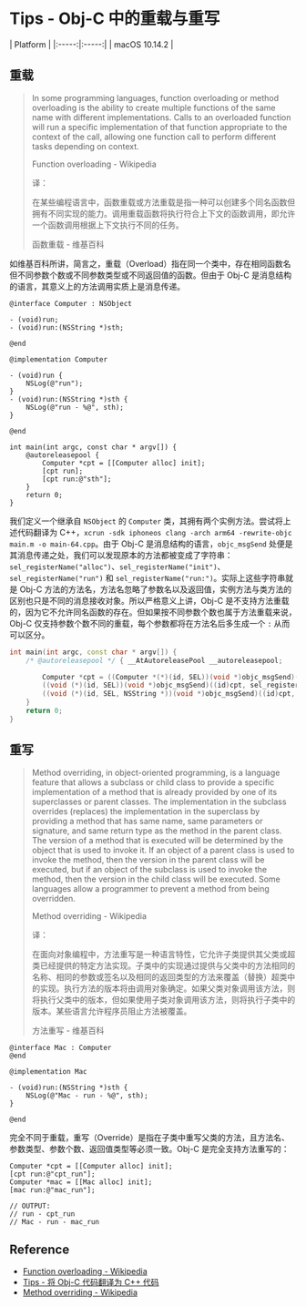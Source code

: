 # Tips - Obj-C 中的重载与重写

| Platform |
|:-----:|:-----:|
| macOS 10.14.2 |

## 重载

> In some programming languages, function overloading or method overloading is the ability to create multiple functions of the same name with different implementations. Calls to an overloaded function will run a specific implementation of that function appropriate to the context of the call, allowing one function call to perform different tasks depending on context.
>
> Function overloading - Wikipedia
>
> 译：
>
> 在某些编程语言中，函数重载或方法重载是指一种可以创建多个同名函数但拥有不同实现的能力。调用重载函数将执行符合上下文的函数调用，即允许一个函数调用根据上下文执行不同的任务。
>
> 函数重载 - 维基百科

如维基百科所讲，简言之，重载（Overload）指在同一个类中，存在相同函数名但不同参数个数或不同参数类型或不同返回值的函数。但由于 Obj-C 是消息结构的语言，其意义上的方法调用实质上是消息传递。

```objc
@interface Computer : NSObject

- (void)run;
- (void)run:(NSString *)sth;

@end

@implementation Computer

- (void)run {
    NSLog(@"run");
}
- (void)run:(NSString *)sth {
    NSLog(@"run - %@", sth);
}

@end

int main(int argc, const char * argv[]) {
    @autoreleasepool {
        Computer *cpt = [[Computer alloc] init];
        [cpt run];
        [cpt run:@"sth"];
    }
    return 0;
}
```

我们定义一个继承自 `NSObject` 的 `Computer` 类，其拥有两个实例方法。尝试将上述代码翻译为 C++，`xcrun -sdk iphoneos clang -arch arm64 -rewrite-objc main.m -o main-64.cpp`。由于 Obj-C 是消息结构的语言，`objc_msgSend` 处便是其消息传递之处，我们可以发现原本的方法都被变成了字符串：`sel_registerName("alloc")`、`sel_registerName("init")`、`sel_registerName("run")` 和 `sel_registerName("run:")`。实际上这些字符串就是 Obj-C 方法的方法名，方法名忽略了参数名以及返回值，实例方法与类方法的区别也只是不同的消息接收对象。所以严格意义上讲，Obj-C 是不支持方法重载的，因为它不允许同名函数的存在。但如果按不同参数个数也属于方法重载来说，Obj-C 仅支持参数个数不同的重载，每个参数都将在方法名后多生成一个 `:` 从而可以区分。

```cpp
int main(int argc, const char * argv[]) {
    /* @autoreleasepool */ { __AtAutoreleasePool __autoreleasepool; 

        Computer *cpt = ((Computer *(*)(id, SEL))(void *)objc_msgSend)((id)((Computer *(*)(id, SEL))(void *)objc_msgSend)((id)objc_getClass("Computer"), sel_registerName("alloc")), sel_registerName("init"));
        ((void (*)(id, SEL))(void *)objc_msgSend)((id)cpt, sel_registerName("run"));
        ((void (*)(id, SEL, NSString *))(void *)objc_msgSend)((id)cpt, sel_registerName("run:"), (NSString *)&__NSConstantStringImpl__var_folders_qt_ctbfp1yd2gn7bv6y6v6qgvgm0000gn_T_main_ea7dac_mi_0);
    }
    return 0;
}
```

## 重写

> Method overriding, in object-oriented programming, is a language feature that allows a subclass or child class to provide a specific implementation of a method that is already provided by one of its superclasses or parent classes. The implementation in the subclass overrides (replaces) the implementation in the superclass by providing a method that has same name, same parameters or signature, and same return type as the method in the parent class. The version of a method that is executed will be determined by the object that is used to invoke it. If an object of a parent class is used to invoke the method, then the version in the parent class will be executed, but if an object of the subclass is used to invoke the method, then the version in the child class will be executed. Some languages allow a programmer to prevent a method from being overridden.
> 
> Method overriding - Wikipedia
>
> 译：
> 
> 在面向对象编程中，方法重写是一种语言特性，它允许子类提供其父类或超类已经提供的特定方法实现。子类中的实现通过提供与父类中的方法相同的名称、相同的参数或签名以及相同的返回类型的方法来覆盖（替换）超类中的实现。执行方法的版本将由调用对象确定。如果父类对象调用该方法，则将执行父类中的版本，但如果使用子类对象调用该方法，则将执行子类中的版本。某些语言允许程序员阻止方法被覆盖。
>
> 方法重写 - 维基百科

```obj
@interface Mac : Computer
@end

@implementation Mac

- (void)run:(NSString *)sth {
    NSLog(@"Mac - run - %@", sth);
}

@end
```

完全不同于重载，重写（Override）是指在子类中重写父类的方法，且方法名、参数类型、参数个数、返回值类型等必须一致。Obj-C 是完全支持方法重写的：

```objc
Computer *cpt = [[Computer alloc] init];
[cpt run:@"cpt_run"];
Computer *mac = [[Mac alloc] init];
[mac run:@"mac_run"];

// OUTPUT:
// run - cpt_run
// Mac - run - mac_run
```

## Reference

- [Function overloading - Wikipedia](https://en.wikipedia.org/wiki/Function_overloading)
- [Tips - 将 Obj-C 代码翻译为 C++ 代码](https://github.com/kingcos/Perspective/issues/72)
- [Method overriding - Wikipedia](https://en.wikipedia.org/wiki/Method_overriding)